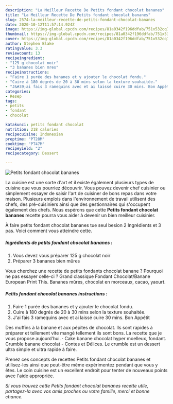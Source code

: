 ```yaml
---
description: "La Meilleur Recette De Petits fondant chocolat bananes"
title: "La Meilleur Recette De Petits fondant chocolat bananes"
slug: 2574-la-meilleur-recette-de-petits-fondant-chocolat-bananes
date: 2020-10-12T11:57:14.924Z
image: https://img-global.cpcdn.com/recipes/81a0342f196ddfab/751x532cq70/petits-fondant-chocolat-bananes-photo-principale-de-la-recette.jpg
thumbnail: https://img-global.cpcdn.com/recipes/81a0342f196ddfab/751x532cq70/petits-fondant-chocolat-bananes-photo-principale-de-la-recette.jpg
cover: https://img-global.cpcdn.com/recipes/81a0342f196ddfab/751x532cq70/petits-fondant-chocolat-bananes-photo-principale-de-la-recette.jpg
author: Stephen Blake
ratingvalue: 3.3
reviewcount: 13
recipeingredient:
- "125 g chocolat noir"
- "3 bananes bien mres"
recipeinstructions:
- "Faire 1 purée des bananes et y ajouter le chocolat fondu."
- "Cuire à 180 degrés de 20 à 30 mins selon la texture souhaitée."
- "J&#39;ai fais 3 ramequins avec et ai laissé cuire 30 mins. Bon Appétit"
categories:
- Resep
tags:
- petits
- fondant
- chocolat

katakunci: petits fondant chocolat 
nutrition: 218 calories
recipecuisine: Indonesian
preptime: "PT28M"
cooktime: "PT47M"
recipeyield: "2"
recipecategory: Dessert

---
```



![Petits fondant chocolat bananes](https://img-global.cpcdn.com/recipes/81a0342f196ddfab/751x532cq70/petits-fondant-chocolat-bananes-photo-principale-de-la-recette.jpg)

La cuisine est une sorte d'art et il existe également plusieurs types de cuisine que vous pourriez découvrir. Vous pouvez devenir chef cuisinier ou simplement essayer de saisir l'art de cuisiner de bons repas dans votre maison. Plusieurs emplois dans l'environnement de travail utilisent des chefs, des pré-cuisiniers ainsi que des gestionnaires qui s'occupent également des chefs. Nous espérons que cette <strong> Petits fondant chocolat bananes </strong> recette pourra vous aider à devenir un bien meilleur cuisinier.

<!--inarticleads1-->

À faire petits fondant chocolat bananes tue seul besion 2 Ingrédients et 3 pas. Voici comment vous atteindre cette.

##### Ingrédients de petits fondant chocolat bananes :

1. Vous devez vous préparer 125 g chocolat noir
1. Préparer 3 bananes bien mûres


Vous cherchez une recette de petits fondants chocolat banane ? Pourquoi ne pas essayer celle-ci ? Grand classique Fondant Chocolat/Banane European Print This. Bananes mûres, chocolat en morceaux, cacao, yaourt. 

<!--inarticleads2-->

##### Petits fondant chocolat bananes instructions :

1. Faire 1 purée des bananes et y ajouter le chocolat fondu.
1. Cuire à 180 degrés de 20 à 30 mins selon la texture souhaitée.
1. J&#39;ai fais 3 ramequins avec et ai laissé cuire 30 mins. Bon Appétit


Des muffins à la banane et aux pépites de chocolat. Ils sont rapides à préparer et tellement vite mangé tellement ils sont bons. La recette que je vous propose aujourd&#39;hui. · Cake banane chocolat hyper moelleux, fondant. Crumble banane chocolat - Contes et Délices. Le crumble est un dessert ultra simple et ultra rapide à faire. 

<!--inarticleads1-->

<p>
Prenez ces concepts de recettes Petits fondant chocolat bananes et utilisez-les ainsi que peut-être même expérimentez pendant que vous y êtes. Le coin cuisine est un excellent endroit pour tenter de nouveaux points avec l'aide appropriée.
</p>

<p>
<i>Si vous trouvez cette Petits fondant chocolat bananes recette utile, partagez-la avec vos amis proches ou votre famille, merci et bonne chance.</i>
</p>
